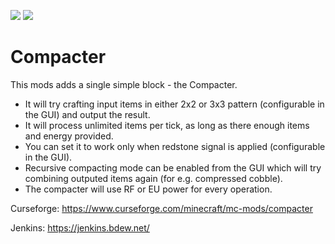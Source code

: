 [![](http://cf.way2muchnoise.eu/full_compacter_downloads.svg)](https://www.curseforge.com/minecraft/mc-mods/compacter)
[![](http://cf.way2muchnoise.eu/versions/compacter.svg)](https://www.curseforge.com/minecraft/mc-mods/compacter)

# Compacter

This mods adds a single simple block - the Compacter.

* It will try crafting input items in either 2x2 or 3x3 pattern (configurable in the GUI) and output the result.
* It will process unlimited items per tick, as long as there enough items and energy provided.
* You can set it to work only when redstone signal is applied (configurable in the GUI).
* Recursive compacting mode can be enabled from the GUI which will try combining outputed items again (for e.g.
  compressed cobble).
* The compacter will use RF or EU power for every operation.

Curseforge: https://www.curseforge.com/minecraft/mc-mods/compacter

Jenkins: https://jenkins.bdew.net/

